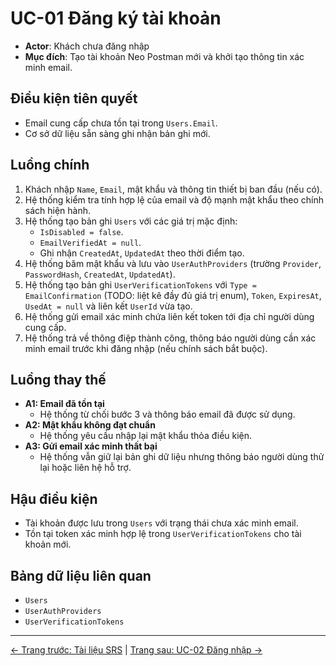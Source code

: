 # UC-01 Đăng ký tài khoản

- **Actor**: Khách chưa đăng nhập
- **Mục đích**: Tạo tài khoản Neo Postman mới và khởi tạo thông tin xác minh email.

## Điều kiện tiên quyết
- Email cung cấp chưa tồn tại trong `Users.Email`.
- Cơ sở dữ liệu sẵn sàng ghi nhận bản ghi mới.

## Luồng chính
1. Khách nhập `Name`, `Email`, mật khẩu và thông tin thiết bị ban đầu (nếu có).
2. Hệ thống kiểm tra tính hợp lệ của email và độ mạnh mật khẩu theo chính sách hiện hành.
3. Hệ thống tạo bản ghi `Users` với các giá trị mặc định:
   - `IsDisabled = false`.
   - `EmailVerifiedAt = null`.
   - Ghi nhận `CreatedAt`, `UpdatedAt` theo thời điểm tạo.
4. Hệ thống băm mật khẩu và lưu vào `UserAuthProviders` (trường `Provider`, `PasswordHash`, `CreatedAt`, `UpdatedAt`).
5. Hệ thống tạo bản ghi `UserVerificationTokens` với `Type = EmailConfirmation` (TODO: liệt kê đầy đủ giá trị enum), `Token`, `ExpiresAt`, `UsedAt = null` và liên kết `UserId` vừa tạo.
6. Hệ thống gửi email xác minh chứa liên kết token tới địa chỉ người dùng cung cấp.
7. Hệ thống trả về thông điệp thành công, thông báo người dùng cần xác minh email trước khi đăng nhập (nếu chính sách bắt buộc).

## Luồng thay thế
- **A1: Email đã tồn tại**
  - Hệ thống từ chối bước 3 và thông báo email đã được sử dụng.
- **A2: Mật khẩu không đạt chuẩn**
  - Hệ thống yêu cầu nhập lại mật khẩu thỏa điều kiện.
- **A3: Gửi email xác minh thất bại**
  - Hệ thống vẫn giữ lại bản ghi dữ liệu nhưng thông báo người dùng thử lại hoặc liên hệ hỗ trợ.

## Hậu điều kiện
- Tài khoản được lưu trong `Users` với trạng thái chưa xác minh email.
- Tồn tại token xác minh hợp lệ trong `UserVerificationTokens` cho tài khoản mới.

## Bảng dữ liệu liên quan
- `Users`
- `UserAuthProviders`
- `UserVerificationTokens`
---
[← Trang trước: Tài liệu SRS](../SRS.md) | [Trang sau: UC-02 Đăng nhập →](UC-02_Login.md)
